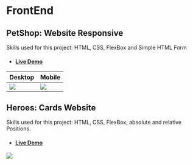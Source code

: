 # FrontEnd

## PetShop: Website Responsive
Skills used for this project: HTML, CSS, FlexBox and Simple HTML Form 
  * ####  [Live Demo](https://barbimt.github.io/FrontEnd/PetShop)
Desktop | Mobile
---------|---------
<image src="https://user-images.githubusercontent.com/82407633/141835390-55464067-e33f-4fbe-a0b0-5bd125bd00c2.png"  />|<image src="https://user-images.githubusercontent.com/82407633/141833975-52cc6a42-bdbe-4856-8e37-e6a4377b27c2.gif"  />

## Heroes: Cards Website
Skills used for this project: HTML, CSS, FlexBox, absolute and relative Positions. 
  * ####  [Live Demo](https://barbimt.github.io/FrontEnd/Heroes)
<image src="https://user-images.githubusercontent.com/82407633/142039143-91866cd3-6af7-446e-b036-16e11457c265.png"  />


